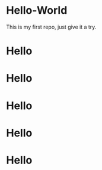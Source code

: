 Hello-World
===========

This is my first repo, just give it a try.

<h1>Hello</h1>
<h1>Hello</h1>
<h1>Hello</h1>
<h1>Hello</h1>
<h1>Hello</h1>
